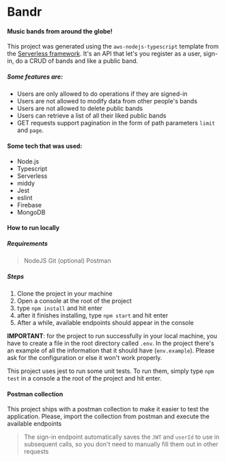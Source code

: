 # Bandr
#### Music bands from around the globe!
This project was generated using the `aws-nodejs-typescript` template from the [Serverless framework](https://www.serverless.com/). It's an API that let's you register as a user, sign-in, do a CRUD of bands and like a public band.

##### Some features are:
- Users are only allowed to do operations if they are signed-in
- Users are not allowed to modify data from other people's bands
- Users are not allowed to delete public bands
- Users can retrieve a list of all their liked public bands
- GET requests support pagination in the form of path parameters `limit` and `page`.

#### Some tech that was used:
- Node.js
- Typescript
- Serverless
- middy
- Jest
- eslint
- Firebase
- MongoDB

#### How to run locally

##### Requirements

> NodeJS
> Git
> (optional) Postman

##### Steps
1. Clone the project in your machine
2. Open a console at the root of the project
3. type `npm install` and hit enter
4. after it finishes installing, type `npm start` and hit enter
5. After a while, available endpoints should appear in the console

**IMPORTANT**: for the project to run successfully in your local machine, you have to create a file in the root directory called `.env`. In the project there's an example of all the information that it should have (`env.example`). Please ask for the configuration or else it won't work properly.

This project uses jest to run some unit tests. To run them, simply type `npm test` in a console a the root of the project and hit enter.

#### Postman collection
This project ships with a postman collection to make it easier to test the application. Please, import the collection from postman and execute the available endpoints

> The sign-in endpoint automatically saves the `JWT` and `userId` to use in subsequent calls, so you don't need to manually fill them out in other requests
